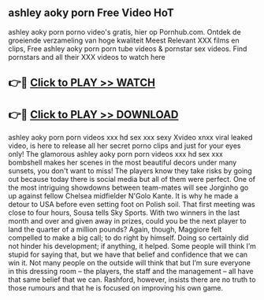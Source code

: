 ## ashley aoky porn Free Video HoT 

ashley aoky porn porno video's gratis, hier op Pornhub.com. Ontdek de groeiende verzameling van hoge kwaliteit Meest Relevant XXX films en clips,
Free ashley aoky porn porn tube videos & pornstar sex videos. Find pornstars and all their XXX videos to watch here


## 👉🔴 [Click to PLAY >> WATCH](http://us.freeplayer.one?title=ashley_aoky_porn&ref=16D)

## 👉🔴 [Click to PLAY >> DOWNLOAD](http://us.freeplayer.one?title=ashley_aoky_porn&ref=16D)


ashley aoky porn porn videos xxx hd sex xxx sexy Xvideo xnxx viral leaked video, is here to release all her secret porno clips and just for your eyes only! The glamorous ashley aoky porn porn videos xxx hd sex xxx bombshell makes her scenes in the most beautiful decors under many sunsets, you don't want to miss! The players know they take risks by going out because today there is social media but all of them were perfect. One of the most intriguing showdowns between team-mates will see Jorginho go up against fellow Chelsea midfielder N'Golo Kante. It is why he made a detour to USA before even setting foot on Polish soil. That first meeting was close to four hours, Sousa tells Sky Sports. With two winners in the last month and over and given away in prizes, could you be the next player to land the quarter of a million pounds? Again, though, Maggiore felt compelled to make a big call; to do right by himself. Doing so certainly did not hinder his development; if anything, it helped. Some people will think I’m stupid for saying that, but we have that belief and confidence that we can win it. Not many people on the outside will think that but I’m sure everyone in this dressing room – the players, the staff and the management – all have that same belief that we can. Rashford, however, insists there are no truth to those rumours and that he is focused on improving his own game.